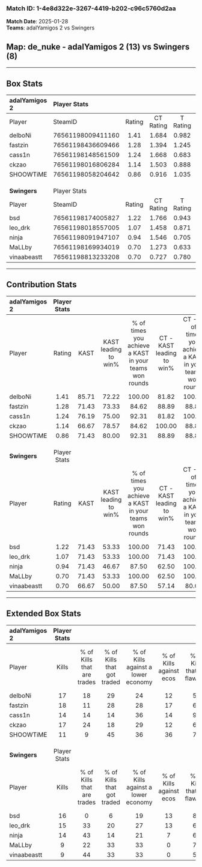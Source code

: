 ### Match ID: 1-4e8d322e-3267-4419-b202-c96c5760d2aa  
**Match Date**: 2025-01-28  
**Teams**: adalYamigos 2 vs Swingers  

## **Map**: de_nuke - adalYamigos 2 (13) vs Swingers (8)  
---  

## Box Stats  

| **adalYamigos 2** | Player Stats      |        |           |          |       |      |       |         |        |      |     |
| :- | :- | :-: | :-: | :-: | :-: | :-: | :-: | :-: | :-: | :-: | :-: |
| Player            | SteamID           | Rating | CT Rating | T Rating | KAST  | ADR  | Kills | Assists | Deaths | K/D  | HS% |
| delboNi           | 76561198009411160 |  1.41  |   1.684   |  0.982   | 85.71 | 77.6 |  17   |    5    |   10   | 1.70 | 64  |
| fastzin           | 76561198436609466 |  1.28  |   1.394   |  1.245   | 71.43 | 93.1 |  18   |    8    |   15   | 1.20 | 61  |
| cass1n            | 76561198148561509 |  1.24  |   1.668   |  0.683   | 76.19 | 71.9 |  14   |    4    |   8    | 1.75 | 35  |
| ckzao             | 76561198016806284 |  1.14  |   1.503   |  0.888   | 66.67 | 75.2 |  17   |    1    |   14   | 1.21 | 47  |
| SHOOWTiME         | 76561198058204642 |  0.86  |   0.916   |  1.035   | 71.43 | 64.6 |  11   |    6    |   16   | 0.69 | 45  |
|                   |                   |        |           |          |       |      |       |         |        |      |     |
|                   |                   |        |           |          |       |      |       |         |        |      |     |
|                   |                   |        |           |          |       |      |       |         |        |      |     |
| **Swingers**      | Player Stats      |        |           |          |       |      |       |         |        |      |     |
| Player            | SteamID           | Rating | CT Rating | T Rating | KAST  | ADR  | Kills | Assists | Deaths | K/D  | HS% |
| bsd               | 76561198174005827 |  1.22  |   1.766   |  0.943   | 71.43 | 81.9 |  16   |    4    |   12   | 1.33 | 43  |
| leo_drk           | 76561198018557005 |  1.07  |   1.458   |  0.871   | 71.43 | 68.0 |  15   |    2    |   14   | 1.07 | 60  |
| ninja             | 76561198091947107 |  0.94  |   1.546   |  0.705   | 71.43 | 60.9 |  14   |    3    |   17   | 0.82 | 78  |
| MaLLby            | 76561198169934019 |  0.70  |   1.273   |  0.633   | 71.43 | 56.1 |   9   |    6    |   18   | 0.50 | 44  |
| vinaabeastt       | 76561198813233208 |  0.70  |   0.727   |  0.780   | 66.67 | 51.3 |   9   |    4    |   16   | 0.56 | 55  |
---  

## Contribution Stats  

| **adalYamigos 2** | Player Stats |       |                      |                                                        |                           |                                                             |                          |                                                            |
| :- | :-: | :-: | :-: | :-: | :-: | :-: | :-: | :-: |
| Player            |    Rating    | KAST  | KAST leading to win% | % of times you achieve a KAST in your teams won rounds | CT - KAST leading to win% | CT - % of times you achieve a KAST in your teams won rounds | T - KAST leading to win% | T - % of times you achieve a KAST in your teams won rounds |
| delboNi           |     1.41     | 85.71 |        72.22         |                         100.00                         |           81.82           |                           100.00                            |          57.14           |                           100.00                           |
| fastzin           |     1.28     | 71.43 |        73.33         |                         84.62                          |           88.89           |                            88.89                            |          50.00           |                           75.00                            |
| cass1n            |     1.24     | 76.19 |        75.00         |                         92.31                          |           81.82           |                           100.00                            |          60.00           |                           75.00                            |
| ckzao             |     1.14     | 66.67 |        78.57         |                         84.62                          |          100.00           |                            88.89                            |          50.00           |                           75.00                            |
| SHOOWTiME         |     0.86     | 71.43 |        80.00         |                         92.31                          |           88.89           |                            88.89                            |          66.67           |                           100.00                           |
|                   |              |       |                      |                                                        |                           |                                                             |                          |                                                            |
|                   |              |       |                      |                                                        |                           |                                                             |                          |                                                            |
|                   |              |       |                      |                                                        |                           |                                                             |                          |                                                            |
| **Swingers**      | Player Stats |       |                      |                                                        |                           |                                                             |                          |                                                            |
| Player            |    Rating    | KAST  | KAST leading to win% | % of times you achieve a KAST in your teams won rounds | CT - KAST leading to win% | CT - % of times you achieve a KAST in your teams won rounds | T - KAST leading to win% | T - % of times you achieve a KAST in your teams won rounds |
| bsd               |     1.22     | 71.43 |        53.33         |                         100.00                         |           71.43           |                           100.00                            |          37.50           |                           100.00                           |
| leo_drk           |     1.07     | 71.43 |        53.33         |                         100.00                         |           71.43           |                           100.00                            |          37.50           |                           100.00                           |
| ninja             |     0.94     | 71.43 |        46.67         |                         87.50                          |           62.50           |                           100.00                            |          28.57           |                           66.67                            |
| MaLLby            |     0.70     | 71.43 |        53.33         |                         100.00                         |           62.50           |                           100.00                            |          42.86           |                           100.00                           |
| vinaabeastt       |     0.70     | 66.67 |        50.00         |                         87.50                          |           57.14           |                            80.00                            |          42.86           |                           100.00                           |
---  

## Extended Box Stats  

| **adalYamigos 2** | Player Stats |                            |                            |                                    |                         |                              |                                 |        |                             |                                     |                          |                               |                            |
| :- | :-: | :-: | :-: | :-: | :-: | :-: | :-: | :-: | :-: | :-: | :-: | :-: | :-: |
| Player            |    Kills     | % of Kills that are trades | % of Kills that got traded | % of Kills against a lower economy | % of Kills against ecos | % of Kills that are flawless | % of Kills that are close duels | Deaths | % of Deaths that get traded | % of Deaths against a lower economy | % of Deaths against ecos | % of Deaths that are flawless | % of Deaths that are close |
| delboNi           |      17      |             18             |             29             |                 24                 |           12            |              59              |                0                |   10   |              0              |                 20                  |            10            |              100              |             0              |
| fastzin           |      18      |             11             |             28             |                 28                 |           17            |              67              |                6                |   15   |             20              |                 27                  |            13            |              67               |             7              |
| cass1n            |      14      |             14             |             14             |                 36                 |           14            |              93              |                7                |   8    |             13              |                 13                  |            13            |              88               |             0              |
| ckzao             |      17      |             24             |             18             |                 29                 |           12            |              65              |                6                |   14   |             29              |                 14                  |            7             |              79               |             7              |
| SHOOWTiME         |      11      |             9              |             45             |                 36                 |           36            |              73              |                9                |   16   |             25              |                 19                  |            13            |              63               |             6              |
|                   |              |                            |                            |                                    |                         |                              |                                 |        |                             |                                     |                          |                               |                            |
|                   |              |                            |                            |                                    |                         |                              |                                 |        |                             |                                     |                          |                               |                            |
|                   |              |                            |                            |                                    |                         |                              |                                 |        |                             |                                     |                          |                               |                            |
| **Swingers**      | Player Stats |                            |                            |                                    |                         |                              |                                 |        |                             |                                     |                          |                               |                            |
| Player            |    Kills     | % of Kills that are trades | % of Kills that got traded | % of Kills against a lower economy | % of Kills against ecos | % of Kills that are flawless | % of Kills that are close duels | Deaths | % of Deaths that get traded | % of Deaths against a lower economy | % of Deaths against ecos | % of Deaths that are flawless | % of Deaths that are close |
| bsd               |      16      |             0              |             6              |                 19                 |           13            |              88              |                6                |   12   |             25              |                 25                  |            0             |              83               |             0              |
| leo_drk           |      15      |             33             |             20             |                 27                 |           13            |              67              |                0                |   14   |             14              |                 21                  |            0             |              79               |             0              |
| ninja             |      14      |             43             |             14             |                 21                 |            7            |              64              |                7                |   17   |             29              |                 18                  |            0             |              71               |             6              |
| MaLLby            |      9       |             22             |             33             |                 33                 |            0            |              78              |                0                |   18   |             44              |                 22                  |            0             |              61               |             11             |
| vinaabeastt       |      9       |             44             |             33             |                 33                 |            0            |              56              |               11                |   16   |             13              |                 25                  |            0             |              63               |             6              |
